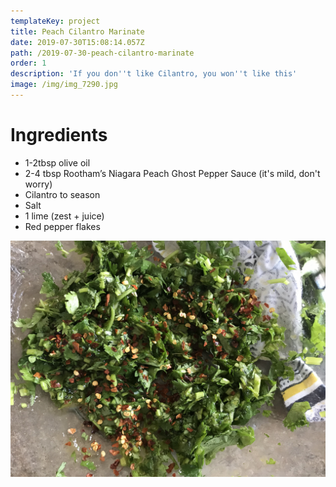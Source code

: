 ```yaml
---
templateKey: project
title: Peach Cilantro Marinate
date: 2019-07-30T15:08:14.057Z
path: /2019-07-30-peach-cilantro-marinate
order: 1
description: 'If you don''t like Cilantro, you won''t like this'
image: /img/img_7290.jpg
---
```

# Ingredients

* 1-2tbsp olive oil
* 2-4 tbsp Rootham’s Niagara Peach Ghost Pepper Sauce (it's mild, don't worry)
* Cilantro to season
* Salt
* 1 lime (zest + juice)
* Red pepper flakes

![Peach Cilantro Marinate](/img/img_7291.jpg)
